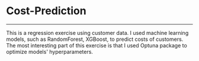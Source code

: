 # Cost-Prediction

---

This is a regression exercise using customer data. I used machine learning models, such as RandomForest, XGBoost, to predict costs of customers. The most interesting part of this exercise is that I used Optuna package to optimize models' hyperparameters.
